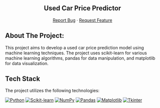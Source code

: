 <a name="readme-top"></a>

<!-- PROJECT LOGO -->
<br />
<div align="center">

<h2 align="center">Used Car Price Predictor</h2>

  <p align="center">
    <a href="https://github.com/omar-bahgat/Car-Price-Predictor/issues">Report Bug</a>
    ·
    <a href="https://github.com/omar-bahgat/Car-Price-Predictor/issues">Request Feature</a>
  </p>
</div>


<!-- ABOUT THE PROJECT -->

## About The Project:

This project aims to develop a used car price prediction model using machine learning techniques. The project uses scikit-learn for various machine learning algorithms, pandas for data manipulation, and matplotlib for data visualization.

## Tech Stack

The project utilizes the following technologies:

[![Python](https://img.shields.io/badge/Language-Python-blue.svg)](https://www.python.org/)
[![Scikit-learn](https://img.shields.io/badge/Library-Scikit--learn-green.svg)](https://scikit-learn.org/)
[![NumPy](https://img.shields.io/badge/Library-NumPy-blue.svg)](https://numpy.org/)
[![Pandas](https://img.shields.io/badge/Library-Pandas-blue.svg)](https://pandas.pydata.org/)
[![Matplotlib](https://img.shields.io/badge/Library-Matplotlib-blue.svg)](https://matplotlib.org/)
[![Tkinter](https://img.shields.io/badge/Library-Tkinter-blue.svg)](https://docs.python.org/3/library/tkinter.html)



